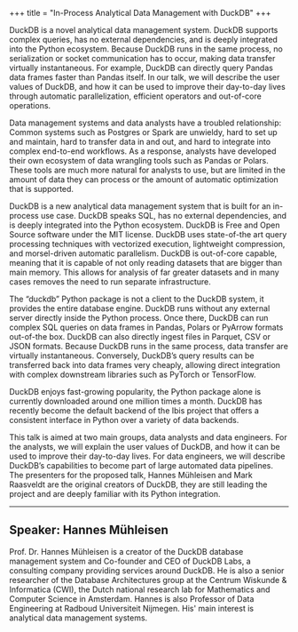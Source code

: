 +++
title = "In-Process Analytical Data Management with DuckDB"
+++

DuckDB is a novel analytical data management system. DuckDB supports complex queries, has no external dependencies, and is deeply integrated into the Python ecosystem. Because DuckDB runs in the same process, no serialization or socket communication has to occur, making data transfer virtually instantaneous. For example, DuckDB can directly query Pandas data frames faster than Pandas itself. In our talk, we will describe the user values of DuckDB, and how it can be used to improve their day-to-day lives through automatic parallelization, efficient operators and out-of-core operations.

Data management systems and data analysts have a troubled relationship: Common systems such as Postgres or Spark are unwieldy, hard to set up and maintain, hard to transfer data in and out, and hard to integrate into complex end-to-end workflows. As a response, analysts have developed their own ecosystem of data wrangling tools such as Pandas or Polars. These tools are much more natural for analysts to use, but are limited in the amount of data they can process or the amount of automatic optimization that is supported.

DuckDB is a new analytical data management system that is built for an in-process use case. DuckDB speaks SQL, has no external dependencies, and is deeply integrated into the Python ecosystem. DuckDB is Free and Open Source software under the MIT license. DuckDB uses state-of-the art query processing techniques with vectorized execution, lightweight compression, and morsel-driven automatic parallelism. DuckDB is out-of-core capable, meaning that it is capable of not only reading datasets that are bigger than main memory. This allows for analysis of far greater datasets and in many cases removes the need to run separate infrastructure.

The “duckdb” Python package is not a client to the DuckDB system, it provides the entire database engine. DuckDB runs without any external server directly inside the Python process. Once there, DuckDB can run complex SQL queries on data frames in Pandas, Polars or PyArrow formats out-of-the box. DuckDB can also directly ingest files in Parquet, CSV or JSON formats. Because DuckDB runs in the same process, data transfer are virtually instantaneous. Conversely, DuckDB’s query results can be transferred back into data frames very cheaply, allowing direct integration with complex downstream libraries such as PyTorch or TensorFlow.

DuckDB enjoys fast-growing popularity, the Python package alone is currently downloaded around one million times a month. DuckDB has recently become the default backend of the Ibis project that offers a consistent interface in Python over a variety of data backends.

This talk is aimed at two main groups, data analysts and data engineers. For the analysts, we will explain the user values of DuckDB, and how it can be used to improve their day-to-day lives. For data engineers, we will describe DuckDB’s capabilities to become part of large automated data pipelines. The presenters for the proposed talk, Hannes Mühleisen and Mark Raasveldt are the original creators of DuckDB, they are still leading the project and are deeply familiar with its Python integration.

---

## Speaker: Hannes Mühleisen

Prof. Dr. Hannes Mühleisen is a creator of the DuckDB database management system and Co-founder and CEO of DuckDB Labs, a consulting company providing services around DuckDB. He is also a senior researcher of the Database Architectures group at the Centrum Wiskunde & Informatica (CWI), the Dutch national research lab for Mathematics and Computer Science in Amsterdam. Hannes is also Professor of Data Engineering at Radboud Universiteit Nijmegen. His' main interest is analytical data management systems.
